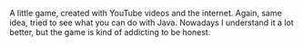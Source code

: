 A little game, created with YouTube videos and the internet. Again, same idea, tried to see what you can do with Java. Nowadays I understand it a lot better, but the game is kind of addicting to be honest.
